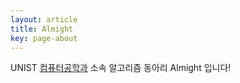 ```yaml
---
layout: article
title: Almight
key: page-about
---
```


UNIST [컴퓨터공학과](https://cse.unist.ac.kr/) 소속 알고리즘 동아리 Almight 입니다!